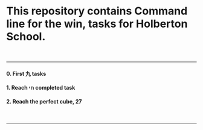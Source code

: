 <h1>This repository contains Command line for the win, tasks for Holberton School.</h1>
<br>
<hr>
<h4>0. First 九 tasks</h4>
<h4>1. Reach חי completed task</h4>
<h4>2. Reach the perfect cube, 27</h4>
<br>
<hr>